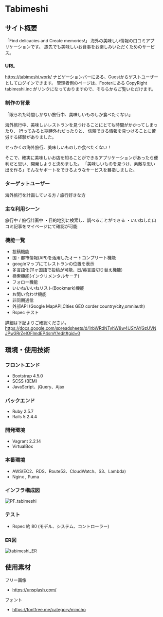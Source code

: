 # Tabimeshi

## サイト概要
「Find delicacies and Create memories!」
海外の美味しい情報の口コミアプリケーションです。
旅先でも美味しいお食事をお楽しみいただくためのサービス。

### URL
https://tabimeshi.work/
ナビゲーションバーにある、Guestからゲストユーザーとしてログインできます。
管理者側のページは、Footerにある CopyRight tabimeshi.inc がリンクになっておりますので、そちらからご覧いただけます。


### 制作の背景
「限られた時間しかない旅行中、美味しいものしか食べたくない」

海外旅行中、美味しいレストランを見つけることにとても時間がかかってしまったり、
行ってみると期待外れだったりと、
信頼できる情報を見つけることに苦労する経験がありました。

せっかくの海外旅行、美味しいものしか食べたくない！

そこで、確実に美味しいお店を知ることができるアプリケーションがあったら便利だと思い、開発しようと決めました。
「美味しいものを見つけ、素敵な思い出を作る」そんなサポートをできるようなサービスを目指しました。

### ターゲットユーザー
海外旅行を計画している方 / 旅行好きな方

### 主な利用シーン
旅行中 / 旅行計画中
・目的地別に検索し、調べることができる
・いいねした口コミ記事をマイページにて確認が可能


### 機能一覧
- 投稿機能
- 国・都市情報(API)を活用したオートコンプリート機能
- googleマップにてレストランの位置を表示
- 多言語化(11ヶ国語で投稿が可能、日/英言語切り替え機能)
- 検索機能(インクリメンタルサーチ)
- フォロー機能
- いいね/いいねリスト(Bookmark)機能
- お問い合わせ機能
- 非同期通信
- 外部API (Google MapAPI,Cities GEO corder country/city,omniauth)
- Rspec テスト

詳細は下記よりご確認ください。
https://docs.google.com/spreadsheets/d/1rbWRdNTyhW8w4USYAYGzUVNJPw3RrZeIOFlmdEP4smY/edit#gid=0

## 環境・使用技術
### フロントエンド
- Bootstrap 4.5.0
- SCSS (BEM)
- JavaScript、jQuery、Ajax

### バックエンド
- Ruby 2.5.7
- Rails 5.2.4.4

### 開発環境
- Vagrant 2.2.14
- VirtualBox


### 本番環境
- AWS(EC2、RDS、Route53、CloudWatch、S3、Lambda)
- Nginx , Puma

### インフラ構成図
![PF_tabimeshi](https://user-images.githubusercontent.com/65491593/102706467-7bf43000-42d5-11eb-8058-06f52a202d9c.jpg)

### テスト
- Rspec 約 80 (モデル、システム、コントローラー)

### ER図
![tabimeshi_ER](https://user-images.githubusercontent.com/65491593/103138770-1bbc1e80-4719-11eb-9e0c-2206b8b407ea.jpg)


## 使用素材

フリー画像
- https://unsplash.com/

フォント
- https://fontfree.me/category/mincho
